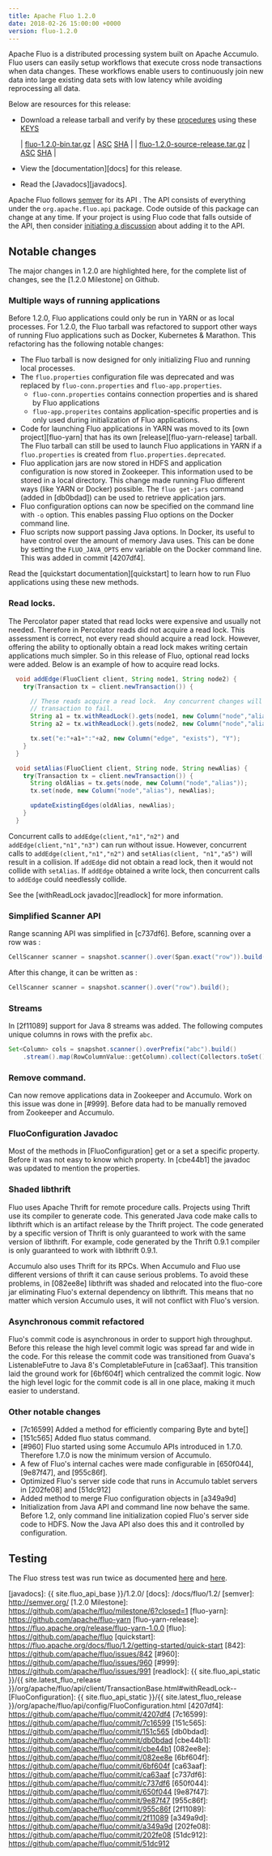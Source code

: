 ```yaml
---
title: Apache Fluo 1.2.0
date: 2018-02-26 15:00:00 +0000
version: fluo-1.2.0
---
```


Apache Fluo is a distributed processing system built on Apache Accumulo.
Fluo users can easily setup workflows that execute cross node transactions
when data changes. These workflows enable users to continuously join new
data into large existing data sets with low latency while avoiding
reprocessing all data.

Below are resources for this release:

 * Download a release tarball and verify by these [procedures] using these [KEYS]
 
   | [fluo-1.2.0-bin.tar.gz][bin-release]            | [ASC][bin-asc] [SHA][bin-sha] |
   | [fluo-1.2.0-source-release.tar.gz][src-release] | [ASC][src-asc] [SHA][src-sha] |
 * View the [documentation][docs] for this release.
 * Read the [Javadocs][javadocs].
 
Apache Fluo follows [semver](http://semver.org/) for its API . The API consists
of everything under the `org.apache.fluo.api` package. Code outside of this
package can change at any time. If your project is using Fluo code that falls
outside of the API, then consider [initiating a discussion](/getinvolved/)
about adding it to the API.

## Notable changes

The major changes in 1.2.0 are highlighted here, for the complete list of changes, see the [1.2.0
Milestone] on Github.

### Multiple ways of running applications

Before 1.2.0, Fluo applications could only be run in YARN or as local processes. For 1.2.0, the Fluo tarball
was refactored to support other ways of running Fluo applications such as Docker, Kubernetes & Marathon. This
refactoring has the following notable changes:

* The Fluo tarball is now designed for only initializing Fluo and running local processes.
* The `fluo.properties` configuration file was deprecated and was replaced by `fluo-conn.properties` and `fluo-app.properties`.
  - `fluo-conn.properties` contains connection properties and is shared by Fluo applications
  - `fluo-app.properites` contains application-specific properties and is only used during initialization of Fluo applications.
* Code for launching Fluo applications in YARN was moved to its [own project][fluo-yarn] that has its own
  [release][fluo-yarn-release] tarball. The Fluo tarball can still be used to launch Fluo applications
  in YARN if a `fluo.properties` is created from `fluo.properties.deprecated`.
* Fluo application jars are now stored in HDFS and application configuration is now stored in Zookeeper.  This information used to be stored in a local directory.  This change made running Fluo different ways (like YARN or Docker) possible.  The `fluo get-jars` command (added in [db0bdad]) can be used to retrieve application jars.
* Fluo configuration options can now be specified on the command line with `-o` option.  This enables passing Fluo options on the Docker command line. 
* Fluo scripts now support passing Java options.  In Docker, its useful to have control over the amount of memory Java uses.  This can be done by setting the `FLUO_JAVA_OPTS` env variable on the Docker command line.  This was added in commit [4207df4]. 

Read the [quickstart documentation][quickstart] to learn how to run Fluo applications using these new methods.

### Read locks.

The Percolator paper stated that read locks were expensive and usually not
needed.  Therefore in Percolator reads did not acquire a read lock.  This
assessment is correct, not every read should acquire a read lock.  However,
offering the ability to optionally obtain a read lock makes writing certain
applications much simpler.  So in this release of Fluo, optional read locks
were added. Below is an example of how to acquire read locks.

```java
  void addEdge(FluoClient client, String node1, String node2) {
    try(Transaction tx = client.newTransaction()) {

      // These reads acquire a read lock.  Any concurrent changes will cause this
      // transaction to fail.
      String a1 = tx.withReadLock().gets(node1, new Column("node","alias"));
      String a2 = tx.withReadLock().gets(node2, new Column("node","alias"));

      tx.set("e:"+a1+":"+a2, new Column("edge", "exists"), "Y");
    }
  }

  void setAlias(FluoClient client, String node, String newAlias) {
    try(Transaction tx = client.newTransaction()) {
      String oldAlias = tx.gets(node, new Column("node","alias"));
      tx.set(node, new Column("node","alias"), newAlias);

      updateExistingEdges(oldAlias, newAlias);
    }
  }

```

Concurrent calls to `addEdge(client,"n1","n2")` and `addEdge(client,"n1","n3")`
can run without issue.  However, concurrent calls to
`addEdge(client,"n1","n2")` and `setAlias(client, "n1","a5")` will result in a
collision.  If `addEdge` did not obtain a read lock, then it would not collide
with `setAlias`.  If `addEdge` obtained a write lock, then concurrent calls to
`addEdge` could needlessly collide.

See the [withReadLock javadoc][readlock] for more information.


### Simplified Scanner API

Range scanning API was simplified in [c737df6].  Before, scanning over a row was :

```java
CellScanner scanner = snapshot.scanner().over(Span.exact("row")).build();
```

After this change, it can be written as :

```java
CellScanner scanner = snapshot.scanner().over("row").build();
```

### Streams

In [2f11089] support for Java 8 streams was added.  The following
computes unique columns in rows with the prefix `abc`.

```java
Set<Column> cols = snapshot.scanner().overPrefix("abc").build()
    .stream().map(RowColumnValue::getColumn).collect(Collectors.toSet());
```

### Remove command.

Can now remove applications data in Zookeeper and
Accumulo. Work on this issue was done in [#999].  Before
data had to be manually removed from Zookeeper and Accumulo.

### FluoConfiguration Javadoc

Most of the methods in [FluoConfiguration] get or a set a specific property.
Before it was not easy to know which property. In [cbe44b1] the
javadoc was updated to mention the properties. 

### Shaded libthrift

Fluo uses Apache Thrift for remote procedure calls.  Projects using Thrift use
its compiler to generate code.  This generated Java code make calls to
libthrift which is an artifact release by the Thrift project.  The code
generated by a specific version of Thrift is only guaranteed to work with the
same version of libthrift.  For example, code generated by the Thrift 0.9.1
compiler is only guaranteed to work with libthrift 0.9.1.

Accumulo also uses Thrift for its RPCs.  When Accumulo and Fluo use different
versions of thrift it can cause serious problems. To avoid these problems,
in [082ee8e] libthrift was shaded and relocated into the fluo-core jar eliminating Fluo's
external dependency on libthrift.  This means that no matter which version
Accumulo uses, it will not conflict with Fluo's version.

### Asynchronous commit refactored

Fluo's commit code is asynchronous in order to support high throughput.
Before this release the high level commit logic was spread far and wide in the
code.  For this release the commit code was transitioned from Guava's
ListenableFutre to Java 8's CompletableFuture in [ca63aaf].  This transition laid
the ground work for [6bf604f] which centralized the commit logic.  Now the high
level logic for the commit code is all in one place, making it much easier to
understand.

### Other notable changes

 * [7c16599] Added a method for efficiently comparing Byte and byte[]
 * [151c565] Added fluo status command.
 * [#960] Fluo started using some Accumulo APIs introduced in 1.7.0.  Therefore 1.7.0 is now the minimum version of Accumulo.
 * A few of Fluo's internal caches were made configurable in [650f044], [9e87f47], and [955c86f].
 * Optimized Fluo's server side code that runs in Accumulo tablet servers in [202fe08] and [51dc912]
 * Added method to merge Fluo configuration objects in [a349a9d]
 * Initialization from Java API and command line now behave the same. Before 1.2, only command line initialization copied Fluo's server side code to HDFS.  Now the Java API also does this and it controlled by configuration.

## Testing

The Fluo stress test was run twice as documented [here](https://twitter.com/ApacheFluo/status/951112777212530689) and [here](https://lists.apache.org/thread.html/023ebf28a2ebbed88cfbd25f09cc6f4e4a1ba685f22c217ebc238025@%3Cdev.fluo.apache.org%3E).
 
[procedures]: https://www.apache.org/info/verification
[KEYS]: https://www.apache.org/dist/fluo/KEYS
[bin-release]: https://www.apache.org/dyn/closer.lua/fluo/fluo/1.2.0/fluo-1.2.0-bin.tar.gz
[bin-asc]: https://www.apache.org/dist/fluo/fluo/1.2.0/fluo-1.2.0-bin.tar.gz.asc
[bin-sha]: https://www.apache.org/dist/fluo/fluo/1.2.0/fluo-1.2.0-bin.tar.gz.sha512
[src-release]: https://www.apache.org/dyn/closer.lua/fluo/fluo/1.2.0/fluo-1.2.0-source-release.tar.gz
[src-asc]: https://www.apache.org/dist/fluo/fluo/1.2.0/fluo-1.2.0-source-release.tar.gz.asc
[src-sha]: https://www.apache.org/dist/fluo/fluo/1.2.0/fluo-1.2.0-source-release.tar.gz.sha512
[javadocs]: {{ site.fluo_api_base }}/1.2.0/
[docs]: /docs/fluo/1.2/
[semver]: http://semver.org/
[1.2.0 Milestone]: https://github.com/apache/fluo/milestone/6?closed=1
[fluo-yarn]: https://github.com/apache/fluo-yarn
[fluo-yarn-release]: https://fluo.apache.org/release/fluo-yarn-1.0.0
[fluo]: https://github.com/apache/fluo
[quickstart]: https://fluo.apache.org/docs/fluo/1.2/getting-started/quick-start
[842]: https://github.com/apache/fluo/issues/842
[#960]: https://github.com/apache/fluo/issues/960
[#999]: https://github.com/apache/fluo/issues/991
[readlock]: {{ site.fluo_api_static }}/{{ site.latest_fluo_release }}/org/apache/fluo/api/client/TransactionBase.html#withReadLock--
[FluoConfiguration]: {{ site.fluo_api_static }}/{{ site.latest_fluo_release }}/org/apache/fluo/api/config/FluoConfiguration.html
[4207df4]: https://github.com/apache/fluo/commit/4207df4
[7c16599]: https://github.com/apache/fluo/commit/7c16599
[151c565]: https://github.com/apache/fluo/commit/151c565
[db0bdad]: https://github.com/apache/fluo/commit/db0bdad
[cbe44b1]: https://github.com/apache/fluo/commit/cbe44b1
[082ee8e]: https://github.com/apache/fluo/commit/082ee8e
[6bf604f]: https://github.com/apache/fluo/commit/6bf604f
[ca63aaf]: https://github.com/apache/fluo/commit/ca63aaf
[c737df6]: https://github.com/apache/fluo/commit/c737df6
[650f044]: https://github.com/apache/fluo/commit/650f044
[9e87f47]: https://github.com/apache/fluo/commit/9e87f47
[955c86f]: https://github.com/apache/fluo/commit/955c86f
[2f11089]: https://github.com/apache/fluo/commit/2f11089
[a349a9d]: https://github.com/apache/fluo/commit/a349a9d
[202fe08]: https://github.com/apache/fluo/commit/202fe08
[51dc912]: https://github.com/apache/fluo/commit/51dc912
